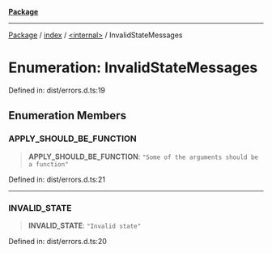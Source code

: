 [**Package**](../../../README.md)

***

[Package](../../../modules.md) / [index](../../README.md) / [\<internal\>](../README.md) / InvalidStateMessages

# Enumeration: InvalidStateMessages

Defined in: dist/errors.d.ts:19

## Enumeration Members

### APPLY\_SHOULD\_BE\_FUNCTION

> **APPLY\_SHOULD\_BE\_FUNCTION**: `"Some of the arguments should be a function"`

Defined in: dist/errors.d.ts:21

***

### INVALID\_STATE

> **INVALID\_STATE**: `"Invalid state"`

Defined in: dist/errors.d.ts:20
